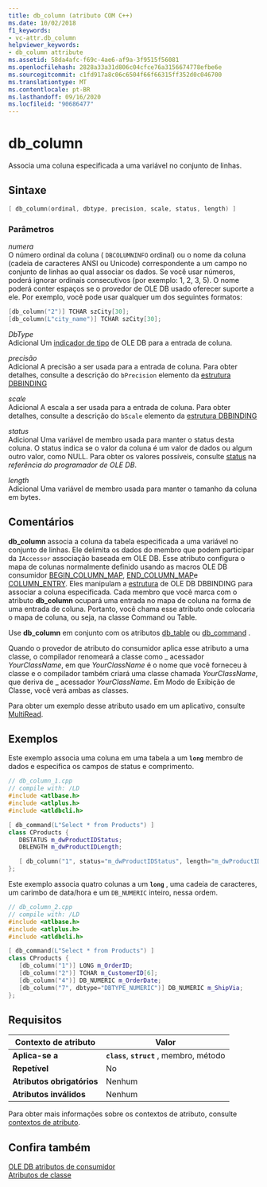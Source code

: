 ```yaml
---
title: db_column (atributo COM C++)
ms.date: 10/02/2018
f1_keywords:
- vc-attr.db_column
helpviewer_keywords:
- db_column attribute
ms.assetid: 58da4afc-f69c-4ae6-af9a-3f9515f56081
ms.openlocfilehash: 2828a33a31d806c04cfce76a3156674778efbe6e
ms.sourcegitcommit: c1fd917a8c06c6504f66f66315ff352d0c046700
ms.translationtype: MT
ms.contentlocale: pt-BR
ms.lasthandoff: 09/16/2020
ms.locfileid: "90686477"
---
```

# <a name="db_column"></a>db_column

Associa uma coluna especificada a uma variável no conjunto de linhas.

## <a name="syntax"></a>Sintaxe

```cpp
[ db_column(ordinal, dbtype, precision, scale, status, length) ]
```

### <a name="parameters"></a>Parâmetros

*numera*<br/>
O número ordinal da coluna ( `DBCOLUMNINFO` ordinal) ou o nome da coluna (cadeia de caracteres ANSI ou Unicode) correspondente a um campo no conjunto de linhas ao qual associar os dados. Se você usar números, poderá ignorar ordinais consecutivos (por exemplo: 1, 2, 3, 5). O nome poderá conter espaços se o provedor de OLE DB usado oferecer suporte a ele. Por exemplo, você pode usar qualquer um dos seguintes formatos:

```cpp
[db_column("2")] TCHAR szCity[30];
[db_column(L"city_name")] TCHAR szCity[30];
```

*DbType*<br/>
Adicional Um [indicador de tipo](/previous-versions/windows/desktop/ms711251(v=vs.85)) de OLE DB para a entrada de coluna.

*precisão*<br/>
Adicional A precisão a ser usada para a entrada de coluna. Para obter detalhes, consulte a descrição do `bPrecision` elemento da [estrutura DBBINDING](/previous-versions/windows/desktop/ms716845(v=vs.85))

*scale*<br/>
Adicional A escala a ser usada para a entrada de coluna. Para obter detalhes, consulte a descrição do `bScale` elemento da [estrutura DBBINDING](/previous-versions/windows/desktop/ms716845(v=vs.85))

*status*<br/>
Adicional Uma variável de membro usada para manter o status desta coluna. O status indica se o valor da coluna é um valor de dados ou algum outro valor, como NULL. Para obter os valores possíveis, consulte [status](/previous-versions/windows/desktop/ms722617(v=vs.85)) na *referência do programador de OLE DB*.

*length*<br/>
Adicional Uma variável de membro usada para manter o tamanho da coluna em bytes.

## <a name="remarks"></a>Comentários

**db_column** associa a coluna da tabela especificada a uma variável no conjunto de linhas. Ele delimita os dados do membro que podem participar da `IAccessor` associação baseada em OLE DB. Esse atributo configura o mapa de colunas normalmente definido usando as macros OLE DB consumidor [BEGIN_COLUMN_MAP](../../data/oledb/begin-column-map.md), [END_COLUMN_MAP](../../data/oledb/end-column-map.md)e [COLUMN_ENTRY](../../data/oledb/column-entry.md). Eles manipulam a [estrutura](/previous-versions/windows/desktop/ms716845(v=vs.85)) de OLE DB DBBINDING para associar a coluna especificada. Cada membro que você marca com o atributo **db_column** ocupará uma entrada no mapa de coluna na forma de uma entrada de coluna. Portanto, você chama esse atributo onde colocaria o mapa de coluna, ou seja, na classe Command ou Table.

Use **db_column** em conjunto com os atributos [db_table](db-table.md) ou [db_command](db-command.md) .

Quando o provedor de atributo do consumidor aplica esse atributo a uma classe, o compilador renomeará a classe como \_ acessador *YourClassName*, em que *YourClassName* é o nome que você forneceu à classe e o compilador também criará uma classe chamada *YourClassName*, que deriva de \_ acessador *YourClassName*.  Em Modo de Exibição de Classe, você verá ambas as classes.

Para obter um exemplo desse atributo usado em um aplicativo, consulte [MultiRead](https://github.com/Microsoft/VCSamples/tree/master/VC2010Samples/ATL/OLEDB/Consumer).

## <a name="examples"></a>Exemplos

Este exemplo associa uma coluna em uma tabela a um **`long`** membro de dados e especifica os campos de status e comprimento.

```cpp
// db_column_1.cpp
// compile with: /LD
#include <atlbase.h>
#include <atlplus.h>
#include <atldbcli.h>

[ db_command(L"Select * from Products") ]
class CProducts {
   DBSTATUS m_dwProductIDStatus;
   DBLENGTH m_dwProductIDLength;

   [ db_column("1", status="m_dwProductIDStatus", length="m_dwProductIDLength") ] LONG m_ProductID;
};
```

Este exemplo associa quatro colunas a um **`long`** , uma cadeia de caracteres, um carimbo de data/hora e um `DB_NUMERIC` inteiro, nessa ordem.

```cpp
// db_column_2.cpp
// compile with: /LD
#include <atlbase.h>
#include <atlplus.h>
#include <atldbcli.h>

[ db_command(L"Select * from Products") ]
class CProducts {
   [db_column("1")] LONG m_OrderID;
   [db_column("2")] TCHAR m_CustomerID[6];
   [db_column("4")] DB_NUMERIC m_OrderDate;
   [db_column("7", dbtype="DBTYPE_NUMERIC")] DB_NUMERIC m_ShipVia;
};
```

## <a name="requirements"></a>Requisitos

| Contexto de atributo | Valor |
|-|-|
|**Aplica-se a**|**`class`**, **`struct`** , membro, método|
|**Repetível**|No|
|**Atributos obrigatórios**|Nenhum|
|**Atributos inválidos**|Nenhum|

Para obter mais informações sobre os contextos de atributo, consulte [contextos de atributo](cpp-attributes-com-net.md#contexts).

## <a name="see-also"></a>Confira também

[OLE DB atributos de consumidor](ole-db-consumer-attributes.md)<br/>
[Atributos de classe](class-attributes.md)
